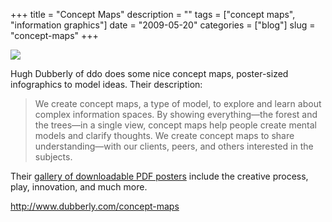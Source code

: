 +++
title = "Concept Maps"
description = ""
tags = ["concept maps", "information graphics"]
date = "2009-05-20"
categories = ["blog"]
slug = "concept-maps"
+++



  <div class="notebook-screenshot"><a href="http://www.dubberly.com/concept-maps"><img src="http://media.konigi.com/bluga/wt4a140c24960db.jpg"/></a></div><p>Hugh Dubberly of ddo does some nice concept maps, poster-sized infographics to model ideas. Their description:</p>
<blockquote><p>We create concept maps, a type of model, to explore and learn about complex information spaces. By showing everything—the forest and the trees—in a single view, concept maps help people create mental models and clarify thoughts. We create concept maps to share understanding—with our clients, peers, and others interested in the subjects.</p></blockquote>
<p>Their <a href="http://www.dubberly.com/concept-maps">gallery of downloadable PDF posters</a> include the creative process, play, innovation, and much more. </p>
    
  <a href="http://www.dubberly.com/concept-maps">http://www.dubberly.com/concept-maps</a>
